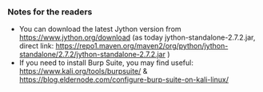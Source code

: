 ### Notes for the readers

- You can download the latest Jython version from https://www.jython.org/download (as today jython-standalone-2.7.2.jar, direct link: https://repo1.maven.org/maven2/org/python/jython-standalone/2.7.2/jython-standalone-2.7.2.jar ) 
- If you need to install Burp Suite, you may find useful: https://www.kali.org/tools/burpsuite/ & https://blog.eldernode.com/configure-burp-suite-on-kali-linux/
